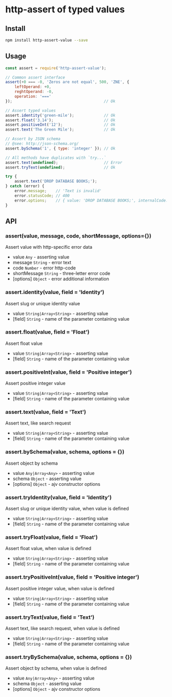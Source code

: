 # http-assert of typed values

## Install
```bash
npm install http-assert-value --save
```

## Usage
```js
const assert = require('http-assert-value');

// Common assert interface
assert(+0 === -0, 'Zeros are not equal', 500, 'ZNE', {
    leftOperand: +0,
    reghtOperand: -0,
    operation: '==='
});                                        // Ok

// Assert typed values
assert.identity('green-mile');             // Ok
assert.float('3.14');                      // Ok
assert.positiveInt('12');                  // Ok
assert.text('The Green Mile');             // Ok

// Assert by JSON schema
// @see: http://json-schema.org/
assert.bySchema('1', { type: 'integer' }); // Ok

// All methods have duplicates with `try...`
assert.text(undefined);                    // Error
assert.tryText(undefined);                 // Ok

try {
    assert.text('DROP DATABASE BOOKS;');
} catch (error) {
    error.message;    // 'Text is invalid'
    error.statusCode; // 400
    error.options;    // { value: 'DROP DATABASE BOOKS;', internalCode: '400_TVI' }
}
```

## API

### assert(value, message, code, shortMessage, options={})
Assert value with http-specific error data

* value `Any` - asserting value
* message `String` - error text
* code `Number` - error http-code
* shortMessage `String` - three-letter error code
* \[options\] `Object` - error additional information

### assert.identity(value, field = 'Identity')
Assert slug or unique identity value

* value `String|Array<String>` - asserting value
* \[field\] `String` - name of the parameter containing value

### assert.float(value, field = 'Float')
Assert float value

* value `String|Array<String>` - asserting value
* \[field\] `String` - name of the parameter containing value

### assert.positiveInt(value, field = 'Positive integer')
Assert positive integer value

* value `String|Array<String>` - asserting value
* \[field\] `String` - name of the parameter containing value

### assert.text(value, field = 'Text')
Assert text, like search request

* value `String|Array<String>` - asserting value
* \[field\] `String` - name of the parameter containing value

### assert.bySchema(value, schema, options = {})
Assert object by schema

* value `Any|Array<Any>` - asserting value
* schema `Object` - asserting value
* \[options\] `Object` - ajv constructor options

### assert.tryIdentity(value, field = 'Identity')
Assert slug or unique identity value, when value is defined

* value `String|Array<String>` - asserting value
* \[field\] `String` - name of the parameter containing value

### assert.tryFloat(value, field = 'Float')
Assert float value, when value is defined

* value `String|Array<String>` - asserting value
* \[field\] `String` - name of the parameter containing value

### assert.tryPositiveInt(value, field = 'Positive integer')
Assert positive integer value, when value is defined

* value `String|Array<String>` - asserting value
* \[field\] `String` - name of the parameter containing value

### assert.tryText(value, field = 'Text')
Assert text, like search request, when value is defined

* value `String|Array<String>` - asserting value
* \[field\] `String` - name of the parameter containing value

### assert.tryBySchema(value, schema, options = {})
Assert object by schema, when value is defined

* value `Any|Array<Any>` - asserting value
* schema `Object` - asserting value
* \[options\] `Object` - ajv constructor options
